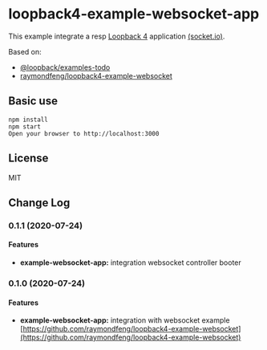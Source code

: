 # loopback4-example-websocket-app

This example integrate a resp [Loopback 4](https://loopback.io/doc/en/lb4/) application [(socket.io)](https://socket.io).

Based on:
* [@loopback/examples-todo](https://github.com/strongloop/loopback-next/tree/master/examples/todo)
* [raymondfeng/loopback4-example-websocket](https://github.com/raymondfeng/loopback4-example-websocket)

## Basic use

```
npm install
npm start
Open your browser to http://localhost:3000
```

## License

MIT

## Change Log

### 0.1.1 (2020-07-24)

#### Features

* **example-websocket-app:** integration websocket controller booter 

### 0.1.0 (2020-07-24)

#### Features

* **example-websocket-app:** integration with websocket example [https://github.com/raymondfeng/loopback4-example-websocket](https://github.com/raymondfeng/loopback4-example-websocket) 
